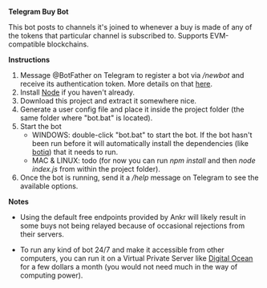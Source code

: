 **Telegram Buy Bot**

This bot posts to channels it's joined to whenever a buy is made of any of the tokens that particular channel is subscribed to. Supports EVM-compatible blockchains.


**Instructions**

1.  Message @BotFather on Telegram to register a bot via */newbot* and receive its authentication token. More details on that [here](https://core.telegram.org/bots/features#creating-a-new-bot).
2. Install [Node](https://nodejs.org/en/download/) if you haven't already.
3. Download this project and extract it somewhere nice.
4. Generate a user config file and place it inside the project folder (the same folder where "bot.bat" is located).
5. Start the bot
   * WINDOWS: double-click "bot.bat" to start the bot. If the bot hasn't been run before it will automatically install the dependencies (like [botiq](github.com/neauangle/botiq)) that it needs to run.
   * MAC & LINUX: todo (for now you can run *npm install* and then *node index.js* from within the project folder).
6. Once the bot is running, send it a */help* message on Telegram to see the available options.


**Notes**

* Using the default free endpoints provided by Ankr will likely result in some buys not being relayed because of occasional rejections from their servers.

* To run any kind of bot 24/7 and make it accessible from other computers, you can run it on a Virtual Private Server like [Digital Ocean](https://www.digitalocean.com/solutions/vps-hosting) for a few dollars a month (you would not need much in the way of computing power).
